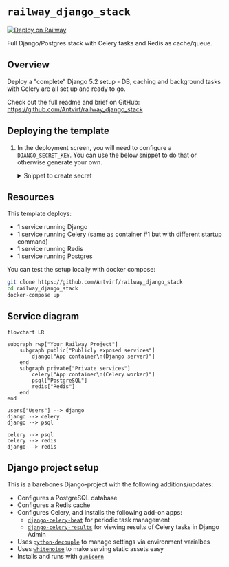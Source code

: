 # `railway_django_stack`

[![Deploy on Railway](https://railway.app/button.svg)](https://railway.app/template/NBR_V3?referralCode=6rOei9)

Full Django/Postgres stack with Celery tasks and Redis as cache/queue.

## Overview

Deploy a "complete" Django 5.2 setup - DB, caching and background tasks with Celery are all set up and ready to go.

Check out the full readme and brief on GitHub: <https://github.com/Antvirf/railway_django_stack>

## Deploying the template

1. In the deployment screen, you will need to configure a `DJANGO_SECRET_KEY`. You can use the below snippet to do that or otherwise generate your own.
    <details>
    <summary>Snippet to create secret</summary>

    **This assumes your default python installation has Django installed.**

    ```bash
    python -c 'from django.core.management.utils import get_random_secret_key; print(get_random_secret_key())'
    ```

    </details>

## Resources

This template deploys:

- 1 service running Django
- 1 service running Celery (same as container #1 but with different startup command)
- 1 service running Redis
- 1 service running Postgres

You can test the setup locally with docker compose:

```bash
git clone https://github.com/Antvirf/railway_django_stack
cd railway_django_stack
docker-compose up
```

## Service diagram

```mermaid
flowchart LR

subgraph rwp["Your Railway Project"]
    subgraph public["Publicly exposed services"]
        django["App container\n(Django server)"]
    end
    subgraph private["Private services"]
        celery["App container\n(Celery worker)"]
        psql["PostgreSQL"]
        redis["Redis"]
    end
end

users["Users"] --> django
django --> celery
django --> psql

celery --> psql
celery --> redis
django --> redis

```

## Django project setup

This is a barebones Django-project with the following additions/updates:

- Configures a PostgreSQL database
- Configures a Redis cache
- Configures Celery, and installs the following add-on apps:
  - [`django-celery-beat`](https://github.com/celery/django-celery-beat) for periodic task management
  - [`django-celery-results`](https://github.com/celery/django-celery-results) for viewing results of Celery tasks in Django Admin
- Uses [`python-decouple`](https://github.com/HBNetwork/python-decouple) to manage settings via environment varialbes
- Uses [`whitenoise`](https://github.com/evansd/whitenoise) to make serving static assets easy
- Installs and runs with [`gunicorn`](https://github.com/benoitc/gunicorn)
